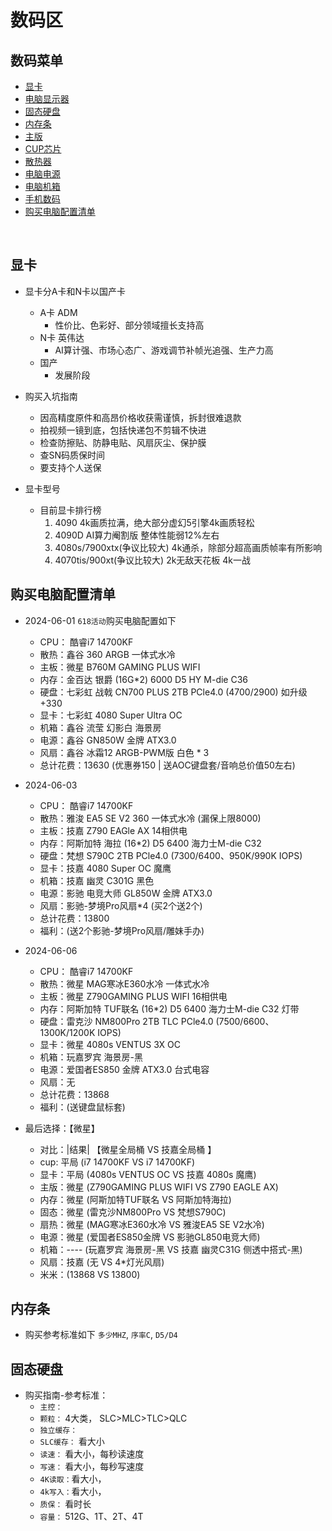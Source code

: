 # 数码区

## 数码菜单
* [显卡](#显卡)
* [电脑显示器](#电脑显示器)
* [固态硬盘](#固态硬盘)
* [内存条](#内存条)
* [主版](#主版)
* [CUP芯片](#CUP芯片)
* [散热器](#散热器)
* [电脑电源](#电脑电源)
* [电脑机箱](#电脑机箱)
* [手机数码](#手机数码)
* [购买电脑配置清单](#购买电脑配置清单)

<br/>

## 显卡
* 显卡分A卡和N卡以国产卡
    * A卡 ADM
        * 性价比、色彩好、部分领域擅长支持高
    * N卡 英伟达
        * AI算计强、市场心态广、游戏调节补帧光追强、生产力高
    * 国产
        * 发展阶段
* 购买入坑指南
    * 因高精度原件和高昂价格收获需谨慎，拆封很难退款
    * 拍视频一镜到底，包括快递包不剪辑不快进
    * 检查防擦贴、防静电贴、风扇灰尘、保护膜
    * 查SN码质保时间
    * 要支持个人送保

* 显卡型号
    * 目前显卡排行榜
        1. 4090 4k画质拉满，绝大部分虚幻5引擎4k画质轻松
        2. 4090D AI算力阉割版 整体性能弱12%左右
        3. 4080s/7900xtx(争议比较大) 4k通杀，除部分超高画质帧率有所影响
        4. 4070tis/900xt(争议比较大) 2k无敌天花板 4k一战

## 购买电脑配置清单
* 2024-06-01 `618活动`购买电脑配置如下
    * CPU： 酷睿i7 14700KF
    * 散热：鑫谷 360 ARGB 一体式水冷
    * 主板：微星 B760M GAMING PLUS WIFI
    * 内存：金百达 银爵 (16G*2) 6000 D5 HY M-die C36
    * 硬盘：七彩虹 战戟 CN700 PLUS 2TB PCle4.0 (4700/2900) 如升级+330
    * 显卡：七彩虹 4080 Super Ultra OC
    * 机箱：鑫谷 流莹 幻影白 海景房
    * 电源：鑫谷 GN850W 金牌 ATX3.0
    * 风扇：鑫谷 冰霜12 ARGB-PWM版 白色 * 3
    * 总计花费：13630 (优惠券150 | 送AOC键盘套/音响总价值50左右)

* 2024-06-03
    * CPU： 酷睿i7 14700KF
    * 散热：雅浚 EA5 SE V2 360 一体式水冷 (漏保上限8000)
    * 主板：技嘉 Z790 EAGle AX 14相供电
    * 内存：阿斯加特 海拉 (16*2) D5 6400 海力士M-die C32
    * 硬盘：梵想 S790C 2TB PCle4.0 (7300/6400、950K/990K IOPS)
    * 显卡：技嘉 4080 Super OC 魔鹰
    * 机箱：技嘉 幽灵 C301G 黑色
    * 电源：影驰 电竞大师 GL850W 金牌 ATX3.0
    * 风扇：影驰-梦境Pro风扇*4 (买2个送2个)
    * 总计花费：13800
    * 福利：(送2个影驰-梦境Pro风扇/雕妹手办)

* 2024-06-06
    * CPU： 酷睿i7 14700KF
    * 散热：微星 MAG寒冰E360水冷 一体式水冷
    * 主板：微星 Z790GAMING PLUS WIFI 16相供电
    * 内存：阿斯加特 TUF联名 (16*2) D5 6400 海力士M-die C32 灯带
    * 硬盘：雷克沙 NM800Pro 2TB TLC PCle4.0 (7500/6600、1300K/1200K IOPS)
    * 显卡：微星 4080s VENTUS 3X OC
    * 机箱：玩嘉罗宾 海景房-黑
    * 电源：爱国者ES850 金牌 ATX3.0 台式电容
    * 风扇：无
    * 总计花费：13868
    * 福利：(送键盘鼠标套)

* 最后选择：【微星】
    * 对比：|结果|  【微星全局桶 VS 技嘉全局桶 】
    * cup:  平局 (i7 14700KF VS i7 14700KF)
    * 显卡：平局 (4080s VENTUS OC VS 技嘉 4080s 魔鹰)
    * 主版：微星 (Z790GAMING PLUS WIFI VS Z790 EAGLE AX)
    * 内存：微星 (阿斯加特TUF联名 VS 阿斯加特海拉)
    * 固态：微星 (雷克沙NM800Pro VS 梵想S790C)
    * 扇热：微星 (MAG寒冰E360水冷 VS 雅浚EA5 SE V2水冷)
    * 电源：微星 (爱国者ES850金牌 VS 影驰GL850电竞大师)
    * 机箱：----  (玩嘉罗宾 海景房-黑 VS 技嘉 幽灵C31G 侧透中搭式-黑)
    * 风扇：技嘉 (无 VS 4*灯光风扇)
    * 米米：(13868 VS 13800)

## 内存条
* 购买参考标准如下 `多少MHZ`, `序率C`, `D5/D4`

## 固态硬盘
* 购买指南-参考标准：
    * `主控：`
    * `颗粒：` 4大类， SLC>MLC>TLC>QLC
    * `独立缓存：` 
    * `SLC缓存：` 看大小
    * `读速：`  看大小，每秒读速度
    * `写速：` 看大小，每秒写速度
    * `4K读取：`看大小，
    * `4k写入：`看大小，
    * `质保：` 看时长
    * `容量：` 512G、1T、2T、4T